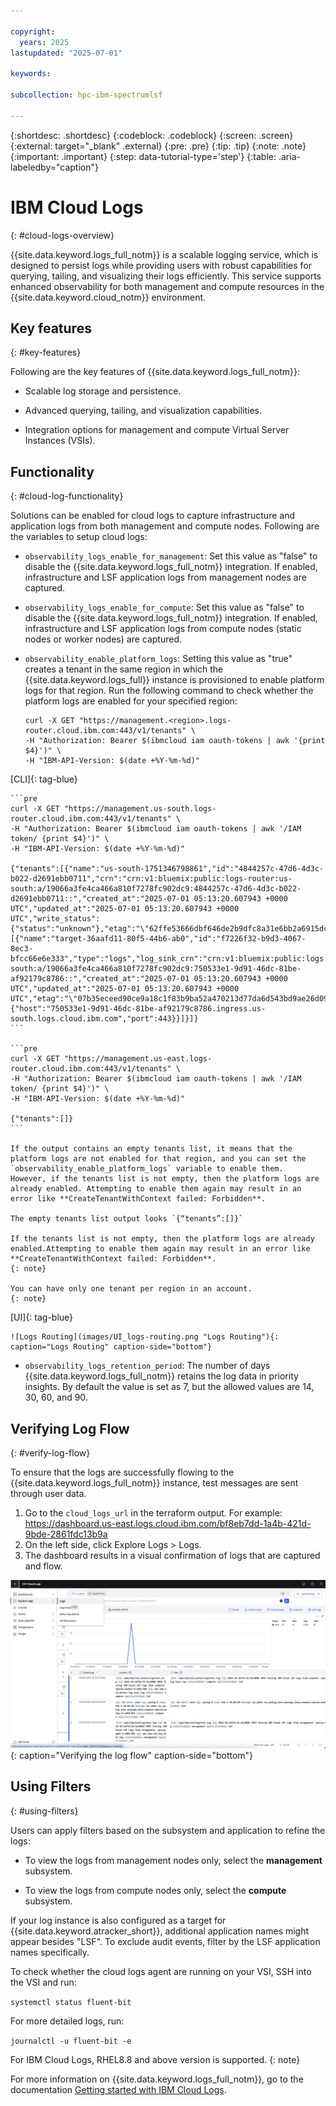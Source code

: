 ```yaml
---

copyright:
  years: 2025
lastupdated: "2025-07-01"

keywords:

subcollection: hpc-ibm-spectrumlsf

---
```


{:shortdesc: .shortdesc}
{:codeblock: .codeblock}
{:screen: .screen}
{:external: target="_blank" .external}
{:pre: .pre}
{:tip: .tip}
{:note: .note}
{:important: .important}
{:step: data-tutorial-type='step'}
{:table: .aria-labeledby="caption"}

# IBM Cloud Logs
{: #cloud-logs-overview}

{{site.data.keyword.logs_full_notm}} is a scalable logging service, which is designed to persist logs while providing users with robust capabilities for querying, tailing, and visualizing their logs efficiently. This service supports enhanced observability for both management and compute resources in the {{site.data.keyword.cloud_notm}} environment.

## Key features
{: #key-features}

Following are the key features of {{site.data.keyword.logs_full_notm}}:

* Scalable log storage and persistence.

* Advanced querying, tailing, and visualization capabilities.

* Integration options for management and compute Virtual Server Instances (VSIs).

## Functionality
{: #cloud-log-functionality}

Solutions can be enabled for cloud logs to capture infrastructure and application logs from both management and compute nodes. Following are the variables to setup cloud logs:

* `observability_logs_enable_for_management`: Set this value as "false" to disable the {{site.data.keyword.logs_full_notm}} integration. If enabled, infrastructure and LSF application logs from management nodes are captured.

* `observability_logs_enable_for_compute`: Set this value as "false" to disable the {{site.data.keyword.logs_full_notm}} integration. If enabled, infrastructure and LSF application logs from compute nodes (static nodes or worker nodes) are captured.

* `observability_enable_platform_logs`: Setting this value as "true" creates a tenant in the same region in which the {{site.data.keyword.logs_full}} instance is provisioned to enable platform logs for that region. Run the following command to check whether the platform logs are enabled for your specified region:

    ```pre
    curl -X GET "https://management.<region>.logs-router.cloud.ibm.com:443/v1/tenants" \
    -H "Authorization: Bearer $(ibmcloud iam oauth-tokens | awk '{print $4}')" \
    -H "IBM-API-Version: $(date +%Y-%m-%d)"
    ```

[CLI]{: tag-blue}

    ```pre
    curl -X GET "https://management.us-south.logs-router.cloud.ibm.com:443/v1/tenants" \
    -H "Authorization: Bearer $(ibmcloud iam oauth-tokens | awk '/IAM token/ {print $4}')" \
    -H "IBM-API-Version: $(date +%Y-%m-%d)"

    {"tenants":[{"name":"us-south-1751346798861","id":"4844257c-47d6-4d3c-b022-d2691ebb0711","crn":"crn:v1:bluemix:public:logs-router:us-south:a/19066a3fe4ca466a810f7278fc902dc9:4844257c-47d6-4d3c-b022-d2691ebb0711::","created_at":"2025-07-01 05:13:20.607943 +0000 UTC","updated_at":"2025-07-01 05:13:20.607943 +0000 UTC","write_status":{"status":"unknown"},"etag":"\"62ffe53666dbf646de2b9dfc8a31e6bb2a6915dcd2296dce80ca52040f4a6b04\"","targets":[{"name":"target-36aafd11-80f5-44b6-ab0","id":"f7226f32-b9d3-4067-8ec3-bfcc66e6e333","type":"logs","log_sink_crn":"crn:v1:bluemix:public:logs:us-south:a/19066a3fe4ca466a810f7278fc902dc9:750533e1-9d91-46dc-81be-af92179c8786::","created_at":"2025-07-01 05:13:20.607943 +0000 UTC","updated_at":"2025-07-01 05:13:20.607943 +0000 UTC","etag":"\"07b35eceed90ce9a18c1f83b9ba52a470213d77da6d543bd9ae26d09dec35007\"","parameters":{"host":"750533e1-9d91-46dc-81be-af92179c8786.ingress.us-south.logs.cloud.ibm.com","port":443}}]}]}
    ```

    ```pre
    curl -X GET "https://management.us-east.logs-router.cloud.ibm.com:443/v1/tenants" \
    -H "Authorization: Bearer $(ibmcloud iam oauth-tokens | awk '/IAM token/ {print $4}')" \
    -H "IBM-API-Version: $(date +%Y-%m-%d)"

    {"tenants":[]}
    ```

    If the output contains an empty tenants list, it means that the platform logs are not enabled for that region, and you can set the `observability_enable_platform_logs` variable to enable them.
    However, if the tenants list is not empty, then the platform logs are already enabled. Attempting to enable them again may result in an error like **CreateTenantWithContext failed: Forbidden**.

    The empty tenants list output looks `{“tenants”:[]}`

    If the tenants list is not empty, then the platform logs are already enabled.Attempting to enable them again may result in an error like **CreateTenantWithContext failed: Forbidden**.
    {: note}

    You can have only one tenant per region in an account.
    {: note}

[UI]{: tag-blue}

    ![Logs Routing](images/UI_logs-routing.png "Logs Routing"){: caption="Logs Routing" caption-side="bottom"}

* `observability_logs_retention_period`: The number of days {{site.data.keyword.logs_full_notm}} retains the log data in priority insights. By default the value is set as 7, but the allowed values are 14, 30, 60, and 90.

## Verifying Log Flow
{: #verify-log-flow}

To ensure that the logs are successfully flowing to the {{site.data.keyword.logs_full_notm}} instance, test messages are sent through user data.

1. Go to the `cloud_logs_url` in the terraform output.
   For example: https://dashboard.us-east.logs.cloud.ibm.com/bf8eb7dd-1a4b-421d-9bde-2861fdc13b9a
2. On the left side, click Explore Logs > Logs.
3. The dashboard results in a visual confirmation of logs that are captured and flow.

![Architecture diagram.](images/verifying_log_flow.png "Verifying the log flow"){: caption="Verifying the log flow" caption-side="bottom"}

## Using Filters
{: #using-filters}

Users can apply filters based on the subsystem and application to refine the logs:

* To view the logs from management nodes only, select the **management** subsystem.

* To view the logs from compute nodes only, select the **compute** subsystem.

If your log instance is also configured as a target for {{site.data.keyword.atracker_short}}, additional application names might appear besides "LSF". To exclude audit events, filter by the LSF application names specifically.

To check whether the cloud logs agent are running on your VSI, SSH into the VSI and run:

`systemctl status fluent-bit`

For more detailed logs, run:

`journalctl -u fluent-bit -e`

For IBM Cloud Logs, RHEL8.8 and above version is supported.
{: note}

For more information on {{site.data.keyword.logs_full_notm}}, go to the documentation [Getting started with IBM Cloud Logs](/docs/cloud-logs?topic=cloud-logs-getting-started).
